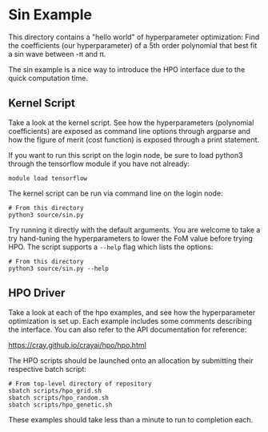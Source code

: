 # Sin Example

This directory contains a "hello world" of hyperparameter optimization:
Find the coefficients (our hyperparameter) of a 5th order polynomial that
best fit a sin wave between -π and π.

The sin example is a nice way to introduce the HPO interface due to the quick
computation time.

## Kernel Script

Take a look at the kernel script. See how the hyperparameters (polynomial
coefficients) are exposed as command line options through argparse and how the
figure of merit (cost function) is exposed through a print statement.

If you want to run this script on the login node, be sure to load python3
through the tensorflow module if you have not already:

    module load tensorflow

The kernel script can be run via command line on the login node:

    # From this directory
    python3 source/sin.py

Try running it directly with the default arguments. You are welcome to take a
try hand-tuning the hyperparameters to lower the FoM value before trying HPO. 
The script supports a `--help` flag which lists the options:

    # From this directory
    python3 source/sin.py --help


## HPO Driver

Take a look at each of the hpo examples, and see how the hyperparameter
optimization is set up. Each example includes some comments describing the
interface. You can also refer to the API documentation for reference:

https://cray.github.io/crayai/hpo/hpo.html

The HPO scripts should be launched onto an allocation by submitting their
respective batch script:

    # From top-level directory of repository
    sbatch scripts/hpo_grid.sh
    sbatch scripts/hpo_random.sh
    sbatch scripts/hpo_genetic.sh


These examples should take less than a minute to run to completion each.
